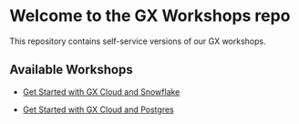 # Welcome to the GX Workshops repo

This repository contains self-service versions of our GX workshops.

## Available Workshops

* [Get Started with GX Cloud and Snowflake](get_started_with_gx_cloud_and_snowflake/workshop.md)

* [Get Started with GX Cloud and Postgres](get_started_with_gx_cloud_and_postgres/workshop.md)